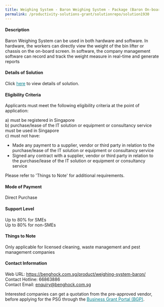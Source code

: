 ```yaml
---
title: Weighing System - Baron Weighing System - Package (Baron On-board Static Weighing for Hooklift)
permalink: /productivity-solutions-grant/solutionrepo/solution1930
---
```


#### Description

Baron Weighing System can be used in both hardware and software. In hardware, the workers can directly view the weight of the bin lifter or chassis on the on-board screen. In software, the company management software can record and track the weight measure in real-time and generate reports

#### Details of Solution

Click <a href='https://govassist.gobusiness.gov.sg/images/psg/BENG_HOCK_20200299_Desensitised_Annex_3_Part_5.pdf' style='color:#037e8a'>here</a> to view details of solution.

#### Eligibility Criteria

Applicants must meet the following eligibility criteria at the point of application:

a) must be registered in Singapore <br>
b) purchase/lease of the IT solution or equipment or consultancy service must be used in Singapore <br>
c) must not have:
- Made any payment to a supplier, vendor or third party in relation to the purchase/lease of the IT solution or equipment or consultancy service
- Signed any contract with a supplier, vendor or third party in relation to the purchase/lease of the IT solution or equipment or consultancy service

Please refer to 'Things to Note' for additional requirements.

#### Mode of Payment
Direct Purchase

#### Support Level
Up to 80% for SMEs <br>
Up to 80% for non-SMEs

#### Things to Note
Only applicable for licensed cleaning, waste management and pest management companies

#### Contact Information
Web URL: https://benghock.com.sg/product/weighing-system-baron/ <br>Contact Hotline: 66863886 <br>Contact Email: enquiry@benghock.com.sg <br>

Interested companies can get a quotation from the pre-approved vendor, before applying for the PSG through the <a target='_blank' style='color:#037e8a' href='https://www.businessgrants.gov.sg/'>Business Grant Portal (BGP)</a>.
